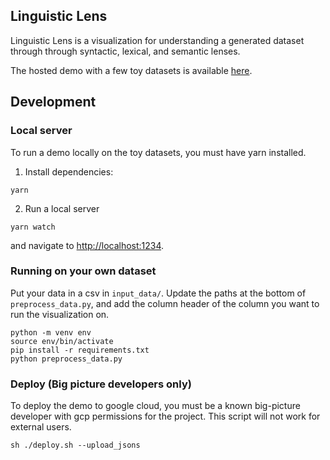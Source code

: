 ## Linguistic Lens
Linguistic Lens is a visualization for understanding a generated dataset through through syntactic, lexical, and semantic lenses. 

The hosted demo with a few toy datasets is available [here](https://storage.googleapis.com/data-synth-trees/demo/index.html).

## Development
### Local server
To run a demo locally on the toy datasets, you must have yarn installed.

1) Install dependencies:

```yarn```

2) Run a local server

```yarn watch```

and navigate to [http://localhost:1234](http://localhost:1234).

### Running on your own dataset
Put your data in a csv in `input_data/`. Update the paths at the bottom of `preprocess_data.py`, and add the column header of the column you want to run the visualization on.

```
python -m venv env
source env/bin/activate
pip install -r requirements.txt
python preprocess_data.py
```

### Deploy (Big picture developers only)
To deploy the demo to google cloud, you must be a known big-picture developer with gcp permissions for the project. This script will not work for external users.

```sh ./deploy.sh --upload_jsons```
